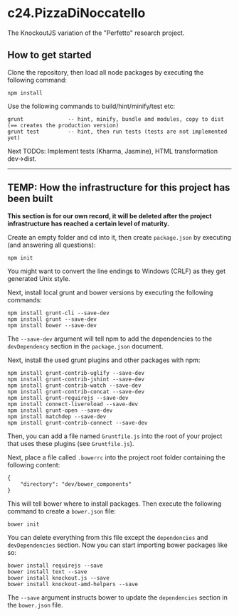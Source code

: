# c24.PizzaDiNoccatello

The KnockoutJS variation of the "Perfetto" research project.


## How to get started

Clone the repository, then load all node packages by executing the following command:

	npm install

Use the following commands to build/hint/minify/test etc:

	grunt              -- hint, minify, bundle amd modules, copy to dist (== creates the production version)
	grunt test         -- hint, then run tests (tests are not implemented yet)

Next TODOs: Implement tests (Kharma, Jasmine), HTML transformation dev->dist.

-----

## TEMP: How the infrastructure for this project has been built

**This section is for our own record, it will be deleted after the project infrastructure has reached a certain level of maturity.**

Create an empty folder and cd into it, then create `package.json` by executing (and answering all questions):

    npm init

You might want to convert the line endings to Windows (CRLF) as they get generated Unix style.

Next, install local grunt and bower versions by executing the following commands:

    npm install grunt-cli --save-dev
    npm install grunt --save-dev
    npm install bower --save-dev

The `--save-dev` argument will tell npm to add the dependencies to the `devDependency` section in the `package.json` document.

Next, install the used grunt plugins and other packages with npm:

    npm install grunt-contrib-uglify --save-dev
    npm install grunt-contrib-jshint --save-dev
    npm install grunt-contrib-watch --save-dev
    npm install grunt-contrib-concat --save-dev
    npm install grunt-requirejs --save-dev
    npm install connect-livereload --save-dev
    npm install grunt-open --save-dev
    npm install matchdep --save-dev
    npm install grunt-contrib-connect --save-dev

Then, you can add a file named `Gruntfile.js` into the root of your project that uses these plugins (see `Gruntfile.js`).

Next, place a file called `.bowerrc` into the project root folder containing the following content:

    {
        "directory": "dev/bower_components"
    }

This will tell bower where to install packages. Then execute the following command to create a `bower.json` file:

    bower init

You can delete everything from this file except the `dependencies` and `devDependencies` section. Now you can start importing bower packages like so:

    bower install requirejs --save
    bower install text --save
    bower install knockout.js --save
    bower install knockout-amd-helpers --save

The `--save` argument instructs bower to update the `dependencies` section in the `bower.json` file.

